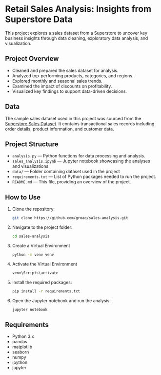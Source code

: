 # Retail Sales Analysis: Insights from Superstore Data

This project explores a sales dataset from a Superstore to uncover key business insights through data cleaning, exploratory data analysis, and visualization.

## Project Overview

- Cleaned and prepared the sales dataset for analysis.
- Analyzed top-performing products, categories, and regions.
- Explored monthly and seasonal sales trends.
- Examined the impact of discounts on profitability.
- Visualized key findings to support data-driven decisions.

## Data

The sample sales dataset used in this project was sourced from the [Superstore Sales Dataset](https://www.kaggle.com/datasets/vivek468/superstore-dataset-final).
It contains transactional sales records including order details, product information, and customer data.

## Project Structure

- `analysis.py` — Python functions for data processing and analysis.
- `sales_analysis.ipynb` — Jupyter notebook showcasing the analyses and visualizations.
- `data/` — Folder containing dataset used in the project 
- `requirements.txt` — List of Python packages needed to run the project.
- `README.md` — This file, providing an overview of the project.

## How to Use

1. Clone the repository:
   ```bash
   git clone https://github.com/groaq/sales-analysis.git
2. Navigate to the project folder:
   ```bash
   cd sales-analysis
3. Create a Virtual Environment
   ```bash
   python -m venv venv
4. Activate the Virtual Environment
   ```bash
   venv\Scripts\activate
5. Install the required packages:
   ```bash
   pip install -r requirements.txt
6. Open the Jupyter notebook and run the analysis:
   ```bash
   jupyter notebook

## Requirements
- Python 3.x
- pandas
- matplotlib
- seaborn
- numpy
- ipython
- jupyter


   
   

